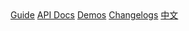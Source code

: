<!-- index.html -->

<body>
  <nav>
    <a href="#/en/index">Guide</a>
    <a href="#/api/">API Docs</a>
    <a href="/demo" target="_blank">Demos</a>
    <a href="#/en/changelogs">Changelogs</a>
    <a href="#/zh-cn/index">中文</a>
  </nav>
</body>